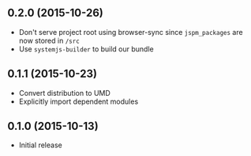 ## 0.2.0 (2015-10-26)
* Don't serve project root using browser-sync since `jspm_packages` are now stored in `/src`
* Use `systemjs-builder` to build our bundle

## 0.1.1 (2015-10-23)
* Convert distribution to UMD
* Explicitly import dependent modules

## 0.1.0 (2015-10-13)
* Initial release

